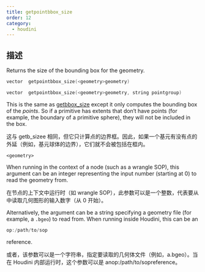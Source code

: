 ```yaml
---
title: getpointbbox_size
order: 12
category:
  - houdini
---
```

    
## 描述

Returns the size of the bounding box for the geometry.

```c
vector  getpointbbox_size(<geometry>geometry)
```

```c
vector  getpointbbox_size(<geometry>geometry, string pointgroup)
```

This is the same as [getbbox_size](getbbox_size.html "Returns the size of the
bounding box for the geometry.") except it only computes the bounding box of
the _points_. So if a primitive has extents that don‘t have points (for
example, the boundary of a primitive sphere), they will not be included in the
box.

这与 getb_sizee 相同，但它只计算点的边界框。因此，如果一个基元有没有点的外延（例如，基元球体的边界），它们就不会被包括在框内。

`<geometry>`

When running in the context of a node (such as a wrangle SOP), this argument
can be an integer representing the input number (starting at 0) to read the
geometry from.

在节点的上下文中运行时（如 wrangle SOP），此参数可以是一个整数，代表要从中读取几何图形的输入数字（从 0 开始）。

Alternatively, the argument can be a string specifying a geometry file (for
example, a `.bgeo`) to read from. When running inside Houdini, this can be an

```c
op:/path/to/sop
```

reference.

或者，该参数可以是一个字符串，指定要读取的几何体文件（例如，a.bgeo）。当在 Houdini 内部运行时，这个参数可以是 anop:/path/to/sopreference。
